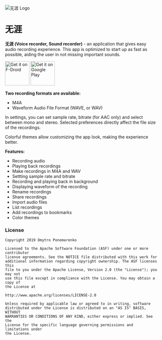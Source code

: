 ![无涯 Logo](https://github.com/Dimowner/AudioRecorder/blob/master/app/src/releaseConfig/res/mipmap-xxxhdpi/audio_recorder_logo.png)

# 无涯

<p><b>无涯 (Voice recorder, Sound recorder)</b> - an application that gives easy audio recording experience. 
This app is optimized to start up as fast as possible, aiding the user in not missing important sounds.</p>

[<img src="https://fdroid.gitlab.io/artwork/badge/get-it-on.png"
     alt="Get it on F-Droid"
     height="80">](https://f-droid.org/packages/com.perry.audiorecorder/)
[<img src="https://play.google.com/intl/en_us/badges/images/generic/en-play-badge.png"
     alt="Get it on Google Play"
     height="80">](https://play.google.com/store/apps/details?id=com.perry.audiorecorder)

<b>Two recording formats are available:</b>
 - M4A
 - Waveform Audio File Format (WAVE, or WAV)

In settings, you can set sample rate, bitrate (for AAC only) and select between mono and stereo.
Selected preferences directly affect the file size of the recordings.

Colorful themes allow customizing the app look, making the experience better.

<b>Features:</b>
- Recording audio
- Playing back recordings
- Make recordings in M4A and WAV
- Settting sample rate and bitrate
- Recording and playing back in background
- Displaying waveform of the recording
- Rename recordings
- Share recordings
- Import audio files
- List recordings
- Add recordings to bookmarks
- Color themes

### License

```
Copyright 2019 Dmytro Ponomarenko

Licensed to the Apache Software Foundation (ASF) under one or more contributor
license agreements. See the NOTICE file distributed with this work for
additional information regarding copyright ownership. The ASF licenses this
file to you under the Apache License, Version 2.0 (the "License"); you may not
use this file except in compliance with the License. You may obtain a copy of
the License at

http://www.apache.org/licenses/LICENSE-2.0

Unless required by applicable law or agreed to in writing, software
distributed under the License is distributed on an "AS IS" BASIS, WITHOUT
WARRANTIES OR CONDITIONS OF ANY KIND, either express or implied. See the
License for the specific language governing permissions and limitations under
the License.
```
